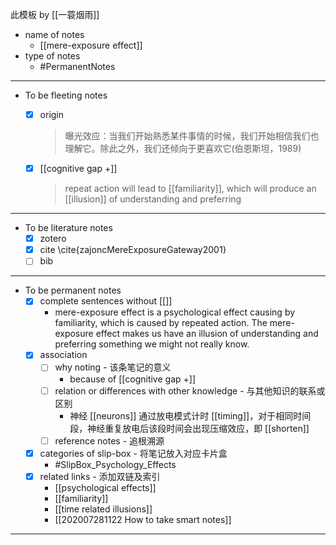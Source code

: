  此模板 by [[一蓑烟雨]]
- name of notes
	- [[mere-exposure effect]]
- type of notes
	- #PermanentNotes   
---
- To be fleeting notes
	- [x] origin
		> 曝光效应：当我们开始熟悉某件事情的时候，我们开始相信我们也理解它。除此之外，我们还倾向于更喜欢它(伯恩斯坦，1989)

	- [x] [[cognitive gap +]]
		> repeat action will lead to [[familiarity]], which will produce an [[illusion]] of understanding and preferring
---
- To be literature notes
	- [x] zotero
	- [x] cite
		\cite{zajoncMereExposureGateway2001}
	- [ ] bib
---
- To be permanent notes
	- [x] complete sentences without [[]]
		- mere-exposure effect is a psychological effect causing by familiarity, which is caused by repeated action. The mere-exposure effect makes us have an illusion of understanding and preferring something we might not really know.
	- [x] association
		- [ ] why noting - 该条笔记的意义
			- because of [[cognitive gap +]]
		- [ ] relation or differences with other knowledge - 与其他知识的联系或区别
			- 神经 [[neurons]] 通过放电模式计时 [[timing]]，对于相同时间段，神经重复放电后该段时间会出现压缩效应，即 [[shorten]]
		- [ ] reference notes - 追根溯源
	- [x] categories of slip-box - 将笔记放入对应卡片盒
		- #SlipBox_Psychology_Effects
	- [x] related links - 添加双链及索引
		- [[psychological effects]]
		- [[familiarity]]
		- [[time related illusions]]
		- [[202007281122 How to take smart notes]]
---
